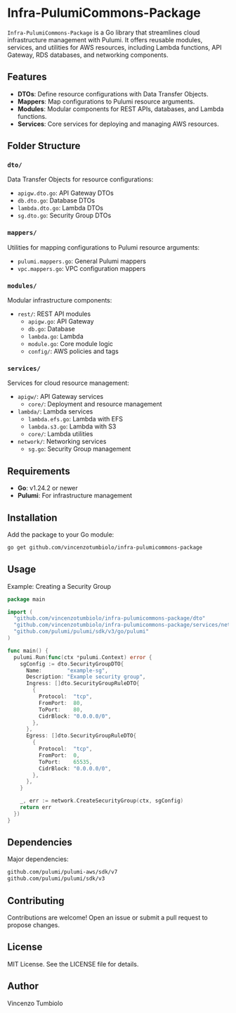 # Infra-PulumiCommons-Package

`Infra-PulumiCommons-Package` is a Go library that streamlines cloud infrastructure management with Pulumi. It offers reusable modules, services, and utilities for AWS resources, including Lambda functions, API Gateway, RDS databases, and networking components.

## Features

- **DTOs**: Define resource configurations with Data Transfer Objects.
- **Mappers**: Map configurations to Pulumi resource arguments.
- **Modules**: Modular components for REST APIs, databases, and Lambda functions.
- **Services**: Core services for deploying and managing AWS resources.

## Folder Structure

### `dto/`

Data Transfer Objects for resource configurations:

- `apigw.dto.go`: API Gateway DTOs
- `db.dto.go`: Database DTOs
- `lambda.dto.go`: Lambda DTOs
- `sg.dto.go`: Security Group DTOs

### `mappers/`

Utilities for mapping configurations to Pulumi resource arguments:

- `pulumi.mappers.go`: General Pulumi mappers
- `vpc.mappers.go`: VPC configuration mappers

### `modules/`

Modular infrastructure components:

- `rest/`: REST API modules
  - `apigw.go`: API Gateway
  - `db.go`: Database
  - `lambda.go`: Lambda
  - `module.go`: Core module logic
  - `config/`: AWS policies and tags

### `services/`

Services for cloud resource management:

- `apigw/`: API Gateway services
  - `core/`: Deployment and resource management
- `lambda/`: Lambda services
  - `lambda.efs.go`: Lambda with EFS
  - `lambda.s3.go`: Lambda with S3
  - `core/`: Lambda utilities
- `network/`: Networking services
  - `sg.go`: Security Group management

## Requirements

- **Go**: v1.24.2 or newer
- **Pulumi**: For infrastructure management

## Installation

Add the package to your Go module:

```bash
go get github.com/vincenzotumbiolo/infra-pulumicommons-package
```

## Usage

Example: Creating a Security Group

```go
package main

import (
  "github.com/vincenzotumbiolo/infra-pulumicommons-package/dto"
  "github.com/vincenzotumbiolo/infra-pulumicommons-package/services/network"
  "github.com/pulumi/pulumi/sdk/v3/go/pulumi"
)

func main() {
  pulumi.Run(func(ctx *pulumi.Context) error {
    sgConfig := dto.SecurityGroupDTO{
      Name:        "example-sg",
      Description: "Example security group",
      Ingress: []dto.SecurityGroupRuleDTO{
        {
          Protocol:  "tcp",
          FromPort:  80,
          ToPort:    80,
          CidrBlock: "0.0.0.0/0",
        },
      },
      Egress: []dto.SecurityGroupRuleDTO{
        {
          Protocol:  "tcp",
          FromPort:  0,
          ToPort:    65535,
          CidrBlock: "0.0.0.0/0",
        },
      },
    }

    _, err := network.CreateSecurityGroup(ctx, sgConfig)
    return err
  })
}
```

## Dependencies

Major dependencies:

```bash
github.com/pulumi/pulumi-aws/sdk/v7
github.com/pulumi/pulumi/sdk/v3
```

## Contributing

Contributions are welcome! Open an issue or submit a pull request to propose changes.

## License

MIT License. See the LICENSE file for details.

## Author

Vincenzo Tumbiolo
